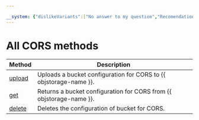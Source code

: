 ```yaml
---

__system: {"dislikeVariants":["No answer to my question","Recomendations didn't help","The content doesn't match title","Other"]}
---
```

# All CORS methods

| Method | Description |
| ----- | ----- |
| [upload](cors/upload.md) | Uploads a bucket configuration for CORS to {{ objstorage-name }}. |
| [get](cors/get.md) | Returns a bucket configuration for CORS from {{ objstorage-name }}. |
| [delete](cors/delete.md) | Deletes the configuration of bucket for CORS. |

